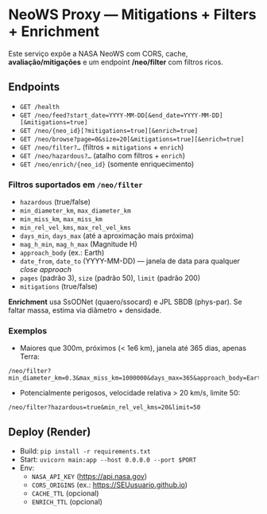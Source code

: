 # NeoWS Proxy — Mitigations + Filters + Enrichment

Este serviço expõe a NASA NeoWS com CORS, cache, **avaliação/mitigações** e um endpoint **/neo/filter** com filtros ricos.

## Endpoints
- `GET /health`
- `GET /neo/feed?start_date=YYYY-MM-DD[&end_date=YYYY-MM-DD][&mitigations=true]`
- `GET /neo/{neo_id}[?mitigations=true][&enrich=true]`
- `GET /neo/browse?page=0&size=20[&mitigations=true][&enrich=true]`
- `GET /neo/filter?…` (filtros + `mitigations` + `enrich`)
- `GET /neo/hazardous?…` (atalho com filtros + `enrich`)
- `GET /neo/enrich/{neo_id}` (somente enriquecimento)

### Filtros suportados em `/neo/filter`
- `hazardous` (true/false)
- `min_diameter_km`, `max_diameter_km`
- `min_miss_km`, `max_miss_km`
- `min_rel_vel_kms`, `max_rel_vel_kms`
- `days_min`, `days_max` (até a aproximação mais próxima)
- `mag_h_min`, `mag_h_max` (Magnitude H)
- `approach_body` (ex.: Earth)
- `date_from`, `date_to` (YYYY-MM-DD) — janela de data para qualquer *close approach*
- `pages` (padrão 3), `size` (padrão 50), `limit` (padrão 200)
- `mitigations` (true/false)

**Enrichment** usa SsODNet (quaero/ssocard) e JPL SBDB (phys-par). 
Se faltar massa, estima via diâmetro + densidade.

### Exemplos
- Maiores que 300m, próximos (< 1e6 km), janela até 365 dias, apenas Terra:
```
/neo/filter?min_diameter_km=0.3&max_miss_km=1000000&days_max=365&approach_body=Earth
```
- Potencialmente perigosos, velocidade relativa > 20 km/s, limite 50:
```
/neo/filter?hazardous=true&min_rel_vel_kms=20&limit=50
```

## Deploy (Render)
- Build: `pip install -r requirements.txt`
- Start: `uvicorn main:app --host 0.0.0.0 --port $PORT`
- Env:
  - `NASA_API_KEY` (https://api.nasa.gov)
  - `CORS_ORIGINS` (ex.: https://SEUusuario.github.io)
  - `CACHE_TTL` (opcional)
  - `ENRICH_TTL` (opcional)